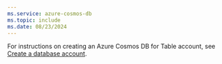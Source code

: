 ```yaml
---
ms.service: azure-cosmos-db
ms.topic: include
ms.date: 08/23/2024
---
```


For instructions on creating an Azure Cosmos DB for Table account, see [Create a database account](../how-to-manage-database-account.yml).
